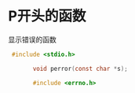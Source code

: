 #

# P开头的函数



显示错误的函数

```c
 #include <stdio.h>

       void perror(const char *s);

       #include <errno.h>
```



